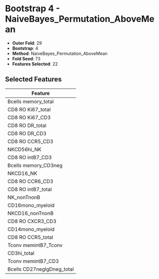 # Bootstrap 4 - NaiveBayes_Permutation_AboveMean

- **Outer Fold**: 29
- **Bootstrap**: 4
- **Method**: NaiveBayes_Permutation_AboveMean
- **Fold Seed**: 73
- **Features Selected**: 22

## Selected Features

| Feature |
|---------|
| Bcells memory_total |
| CD8 RO Ki67_total |
| CD8  RO Ki67_CD3 |
| CD8 RO DR_total |
| CD8 RO DR_CD3 |
| CD8 RO CCR5_CD3 |
| NKCD56hi_NK |
| CD8 RO intB7_CD3 |
| Bcells memory_CD3neg |
| NKCD16_NK |
| CD8 RO CCR6_CD3 |
| CD8 RO intB7_total |
| NK_nonTnonB |
| CD16mono_myeloid |
| NKCD16_nonTnonB |
| CD8 RO CXCR3_CD3 |
| CD14mono_myeloid |
| CD8 RO CCR5_total |
| Tconv memintB7_Tconv |
| CD3hi_total |
| Tconv memintB7_CD3 |
| Bcells CD27negIgDneg_total |
